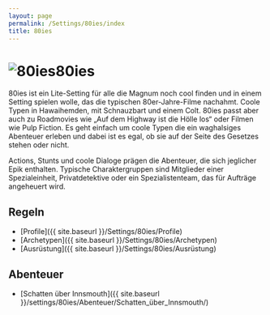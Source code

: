 ```yaml
---
layout: page
permalink: /Settings/80ies/index
title: 80ies
---
```


<h1><img alt="80ies" src="{{ site.baseurl }}/assets/images/icons/80ies.png"/>80ies</h1>

80ies ist ein Lite-Setting für alle die Magnum noch cool finden und in einem Setting spielen wolle, das die typischen 80er-Jahre-Filme nachahmt. Coole Typen in Hawaihemden, mit Schnauzbart und einem Colt. 80ies passt aber auch zu Roadmovies wie &bdquo;Auf dem Highway ist die Hölle los&ldquo; oder Filmen wie Pulp Fiction. Es geht einfach um coole Typen die ein waghalsiges Abenteuer erleben und dabei ist es egal, ob sie auf der Seite des Gesetzes stehen oder nicht.

Actions, Stunts und coole Dialoge prägen die Abenteuer, die sich jeglicher Epik enthalten. Typische Charaktergruppen sind Mitglieder einer Spezialeinheit, Privatdetektive oder ein Spezialistenteam, das für Aufträge angeheuert wird.

## Regeln

- [Profile]({{ site.baseurl }}/Settings/80ies/Profile)
- [Archetypen]({{ site.baseurl }}/Settings/80ies/Archetypen)
- [Ausrüstung]({{ site.baseurl }}/Settings/80ies/Ausrüstung)

## Abenteuer

- [Schatten über Innsmouth]({{ site.baseurl }}/settings/80ies/Abenteuer/Schatten_über_Innsmouth/)
